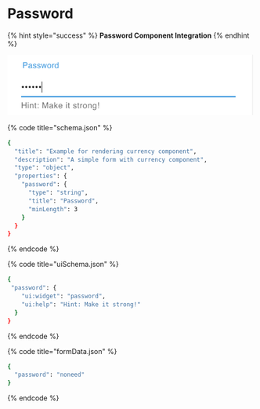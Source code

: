 # Password

{% hint style="success" %}
**Password Component Integration**
{% endhint %}

![Password Component Integration](../.gitbook/assets/image%20%289%29.png)

{% code title="schema.json" %}
```bash
{
  "title": "Example for rendering currency component",
  "description": "A simple form with currency component",
  "type": "object",
  "properties": {
    "password": {
      "type": "string",
      "title": "Password",
      "minLength": 3
    }
  }
}
```
{% endcode %}

{% code title="uiSchema.json" %}
```bash
{
 "password": {
    "ui:widget": "password",
    "ui:help": "Hint: Make it strong!"
  }
}
```
{% endcode %}

{% code title="formData.json" %}
```bash
{
  "password": "noneed"
}
```
{% endcode %}

